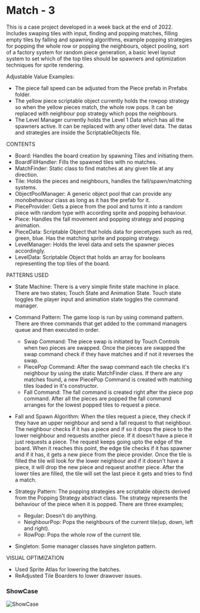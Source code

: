# Match - 3

This is a case project developed in a week back at the end of 2022. Includes swaping tiles with input, finding and popping matches, filling empty tiles by falling and spawning algorithms, example popping strategies for popping the whole row or popping the neighbours, object pooling, sort of a factory system for random piece generation, a basic level layout system to set which of the top tiles should be spawners and optimization techniques for sprite rendering.

Adjustable Value Examples:
- The piece fall speed can be adjusted from the Piece prefab in Prefabs folder.
- The yellow piece scriptable object currently holds the rowpop strategy so when the yellow pieces match, the whole row pops. It can be replaced with neighbour pop strategy which pops the neighbours.
- The Level Manager currently holds the Level 1 Data which has all the spawners active. It can be replaced with any other level data.
The datas and strategies are inside the ScriptableObjects file.

CONTENTS

- Board: Handles the board creation by spawning Tiles and initiating them. 
- BoardFillHandler: Fills the spawned tiles with no matches. 
- MatchFinder: Static class to find matches at any given tile at any direction. 
- Tile: Holds the pieces and neighbours, handles the fall/spawn/matching systems. 
- ObjectPoolManager: A generic object pool that can provide any monobehaviour class as long as it has the prefab for it. 
- PieceProvider: Gets a piece from the pool and turns it into a random piece with random type with according sprite and popping behaviour. 
- Piece: Handles the fall movement and popping strategy and popping animation. 
- PieceData: Scriptable Object that holds data for piecetypes such as red, green, blue. Has the matching sprite and popping strategy. 
- LevelManager: Holds the level data and sets the spawner pieces accordingly. 
- LevelData: Scriptable Object that holds an array for booleans representing the top tiles of the board. 


PATTERNS USED

- State Machine:
There is a very simple finite state machine in place. There are two states; Touch State and Animation State. Touch state toggles the player input and animation state toggles the command manager.

- Command Pattern:
The game loop is run by using command pattern. There are three commands that get added to the command managers queue and then executed in order.
   * Swap Command: The piece swap is initiated by Touch Controls when two pieces are swapped. Once the pieces are swapped the swap command check if they have matches and if not it reverses the swap.
   * PiecePop Command: After the swap command each tile checks it's neighbour by using the static MatchFinder class. If there are any matches found,  a new                   PiecePop Command is created with matching tiles loaded in it's constructor.
   * Fall Command: The fall command is created right after the piece pop command. After all the pieces are popped the fall command arranges for the lowest popped tiles to     request a piece.
   
- Fall and Spawn Algorithm:
When the tiles request a piece, they check if they have an upper neighbour and send a fall request to that neighbour. The neighbour checks if it has a piece and if so it drops the piece to the lower neighbour and requests another piece. If it doesn't have a piece it just requests a piece. The request keeps going upto the edge of the board. When it reaches this point, the edge tile checks if it has spawner and if it has, it gets a new piece from the piece provider. Once the tile is filled the tile will look for the lower neighbour and if it doesn't have a piece, it will drop the new piece and request another piece. After the lower tiles are filled, the tile will set the last piece it gets and tries to find a match.

- Strategy Pattern:
The popping strategies are scriptable objects derived from the Popping Strategy abstract class. The strategy represents the behaviour of the piece when it is popped. There are three examples;
  * Regular: Doesn't do anything.
  * NeighbourPop: Pops the neighbours of the current tile(up, down, left and right).
  * RowPop: Pops the whole row of the current tile.

- Singleton:
Some manager classes have singleton pattern.


VISUAL OPTIMIZATION

- Used Sprite Atlas for lowering the batches.
- ReAdjusted Tile Boarders to lower drawover issues.

### **ShowCase**
![ShowCase](https://github.com/TrasqualInterviewCases/Match3Case/blob/main/ShowCase/ShowCase.gif)


